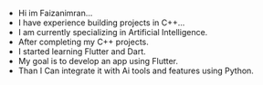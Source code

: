 - Hi im Faizanimran...
- I have experience building projects in C++...
- I am currently specializing in Artificial Intelligence.
- After completing my C++ projects.
- I started learning Flutter and Dart.
- My goal is to develop an app using Flutter.
- Than I Can integrate it with Ai tools and features using Python.
